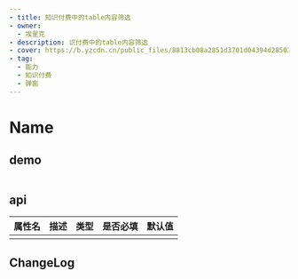 ```yaml
---
- title: 知识付费中的table内容筛选
- owner:
  - 埃里克
- description: 识付费中的table内容筛选
- cover: https://b.yzcdn.cn/public_files/8813cb08a2851d3701d04394d2850332.png
- tag:
  - 能力
  - 知识付费
  - 弹窗
---
```


# Name
## demo
```jsx
```
## api
| 属性名  | 描述                 | 类型                                                  | 是否必填 | 默认值               |
| ------ | ------------------- | ---------------------------------------------------- | ------- | ------------------- |
|        |                     |                                                      |         |                     |

## ChangeLog
